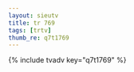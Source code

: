 ```yaml
--- 
layout: sieutv
title: tr 769
tags: [trtv]
thumb_re: q7t1769
---
```

{% include tvadv key="q7t1769" %} 
